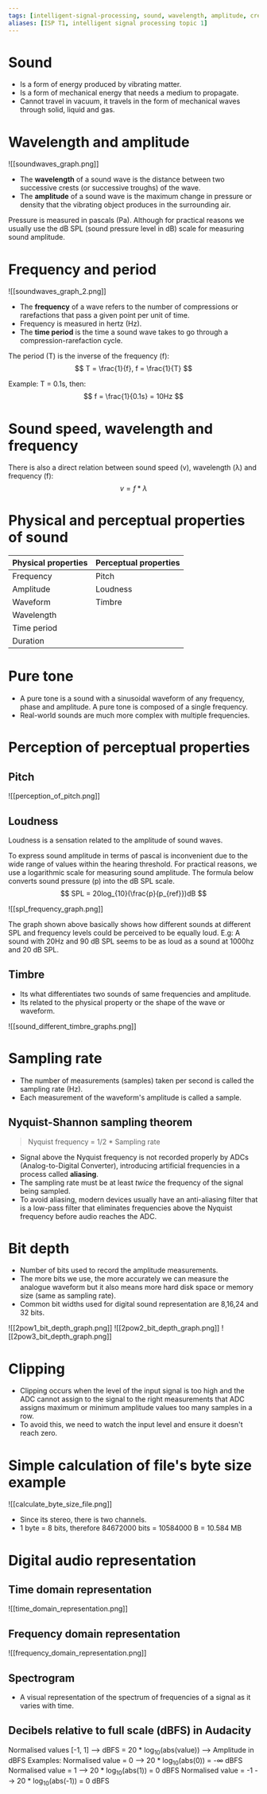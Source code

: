 ```yaml
---
tags: [intelligent-signal-processing, sound, wavelength, amplitude, crest, trough, frequency, period, period-frequency-formula, speed-wavelength-frequency-formula, sound-physical-property, time-period, duration, sound-perceptual-property, pitch, loudness, timbre, pure-tone, sampling-rate, nyquist-shannon-sampling-theorem, bit-depth, clipping, digital-audio-representation, spectrogram]
aliases: [ISP T1, intelligent signal processing topic 1]
---
```


# Sound
- Is a form of energy produced by vibrating matter.
- Is a form of mechanical energy that needs a medium to propagate.
- Cannot travel in vacuum, it travels in the form of mechanical waves through solid, liquid and gas.

# Wavelength and amplitude

![[soundwaves_graph.png]]

- The <b>wavelength</b> of a sound wave is the distance between two successive crests (or successive troughs) of the wave.
- The <b>amplitude</b> of a sound wave is the maximum change in pressure or density that the vibrating object produces in the surrounding air.

Pressure is measured in pascals (Pa). Although for practical reasons we usually use the dB SPL (sound pressure level in dB) scale for measuring sound amplitude.

# Frequency and period

![[soundwaves_graph_2.png]]

- The <b>frequency</b> of a wave refers to the number of compressions or rarefactions that pass a given point per unit of time.
- Frequency is measured in hertz (Hz).
- The <b>time period</b> is the time a sound wave takes to go through a compression-rarefaction cycle.

The period (T) is the inverse of the frequency (f):
$$
 T = \frac{1}{f}, f = \frac{1}{T}
$$

Example: T = 0.1s, then: $$ f = \frac{1}{0.1s} = 10Hz $$

# Sound speed, wavelength and frequency

There is also a direct relation between sound speed (v), wavelength (λ) and frequency (f):
$$ v = f * \lambda $$
# Physical and perceptual properties of sound

| Physical properties | Perceptual properties |
| ------------------- | --------------------- |
| Frequency           | Pitch                 |
| Amplitude           | Loudness              |
| Waveform            | Timbre                |
| Wavelength          |                       |
| Time period         |                       |
| Duration            |                       |

# Pure tone

- A pure tone is a sound with a sinusoidal waveform of any frequency, phase and amplitude. A pure tone is composed of a single frequency.
- Real-world sounds are much more complex with multiple frequencies.

# Perception of perceptual properties

## Pitch

![[perception_of_pitch.png]]

## Loudness

Loudness is a sensation related to the amplitude of sound waves.

To express sound amplitude in terms of pascal is inconvenient due to the wide range of values within the hearing threshold. For practical reasons, we use a logarithmic scale for measuring sound amplitude. The formula below converts sound pressure (p) into the dB SPL scale.
$$ SPL = 20log_{10}(\frac{p}{p_{ref}})dB $$

![[spl_frequency_graph.png]]

The graph shown above basically shows how different sounds at different SPL and frequency levels could be perceived to be equally loud. E.g: A sound with 20Hz and 90 dB SPL seems to be as loud as a sound at 1000hz and 20 dB SPL. 

## Timbre

- Its what differentiates two sounds of same frequencies and amplitude. 
- Its related to the physical property or the shape of the wave or waveform.

![[sound_different_timbre_graphs.png]]

# Sampling rate

- The number of measurements (samples) taken per second is called the sampling rate (Hz). 
- Each measurement of the waveform's amplitude is called a sample.

## Nyquist-Shannon sampling theorem

> Nyquist frequency = 1/2 * Sampling rate

- Signal above the Nyquist frequency is not recorded properly by ADCs (Analog-to-Digital Converter), introducing artificial frequencies in a process called <b>aliasing</b>.
- The sampling rate must be at least *twice* the frequency of the signal being sampled.
- To avoid aliasing, modern devices usually have an anti-aliasing filter that is a low-pass filter that eliminates frequencies above the Nyquist frequency before audio reaches the ADC.

# Bit depth

- Number of bits used to record the amplitude measurements.
- The more bits we use, the more accurately we can measure the analogue waveform but it also means more hard disk space or memory size (same as sampling rate).
- Common bit widths used for digital sound representation are 8,16,24 and 32 bits.

![[2pow1_bit_depth_graph.png]] ![[2pow2_bit_depth_graph.png]]
![[2pow3_bit_depth_graph.png]]

# Clipping

- Clipping occurs when the level of the input signal is too high and the ADC cannot assign to the signal to the right measurements that ADC assigns maximum or minimum amplitude values too many samples in a row.
- To avoid this, we need to watch the input level and ensure it doesn't reach zero.

# Simple calculation of file's byte size example

![[calculate_byte_size_file.png]]

- Since its stereo, there is two channels.
- 1 byte = 8 bits, therefore 84672000 bits = 10584000 B = 10.584 MB

# Digital audio representation

## Time domain representation 

![[time_domain_representation.png]]

## Frequency domain representation

![[frequency_domain_representation.png]]

## Spectrogram 
- A visual representation of the spectrum of frequencies of a signal as it varies with time.

## Decibels relative to full scale (dBFS) in Audacity

Normalised values [-1, 1] --> dBFS = 20 * log<sub>10</sub>(abs(value)) --> Amplitude in dBFS
Examples:
Normalised value = 0 --> 20 * log<sub>10</sub>(abs(0)) = -∞ dBFS
Normalised value = 1 --> 20 * log<sub>10</sub>(abs(1)) = 0 dBFS
Normalised value = -1 --> 20 * log<sub>10</sub>(abs(-1)) = 0 dBFS